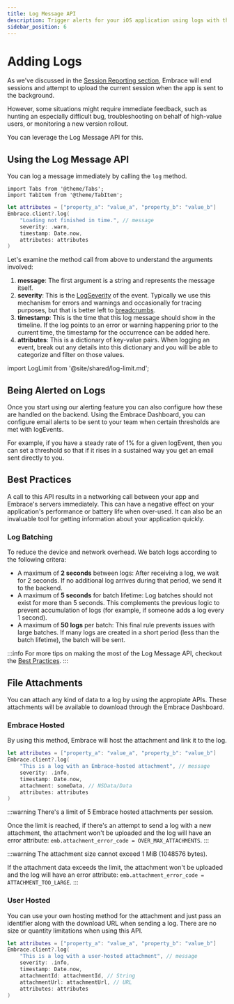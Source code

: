 ```yaml
---
title: Log Message API
description: Trigger alerts for your iOS application using logs with the Embrace SDK
sidebar_position: 6
---
```


# Adding Logs

As we've discussed in the [Session Reporting section](/docs/ios/open-source/getting-started/session-reporting.md), Embrace will end sessions and attempt to upload the current session when the app is sent to the background.

However, some situations might require immediate feedback, such as hunting an especially difficult bug, troubleshooting on behalf of high-value users, or monitoring a new version rollout.

You can leverage the Log Message API for this.

## Using the Log Message API

You can log a message immediately by calling the `log` method.

```mdx-code-block
import Tabs from '@theme/Tabs';
import TabItem from '@theme/TabItem';
```

<Tabs groupId="ios-language" queryString="ios-language">
<TabItem value="swift" label="Swift">

```swift
let attributes = ["property_a": "value_a", "property_b": "value_b"]
Embrace.client?.log(
    "Loading not finished in time.", // message
    severity: .warn,
    timestamp: Date.now,
    attributes: attributes
)
```

</TabItem>
</Tabs>

Let's examine the method call from above to understand the arguments involved:

1. **message**: The first argument is a string and represents the message itself.
1. **severity**: This is the [LogSeverity](https://github.com/embrace-io/embrace-apple-sdk/blob/main/Sources/EmbraceCommonInternal/Models/LogSeverity.swift) of the event. Typically we use this mechanism for errors and warnings and occasionally for tracing purposes, but that is better left to [breadcrumbs](/docs/ios/open-source/getting-started/breadcrumbs.md).
1. **timestamp**: This is the time that this log message should show in the timeline. If the log points to an error or warning happening prior to the current time, the timestamp for the occurrence can be added here.
1. **attributes**: This is a dictionary of key-value pairs. When logging an event, break out any details into this dictionary and you will be able to categorize and filter on those values.

import LogLimit from '@site/shared/log-limit.md';

<LogLimit />

## Being Alerted on Logs

Once you start using our alerting feature you can also configure how these are handled on the backend.
Using the Embrace Dashboard, you can configure email alerts to be sent to your team when certain thresholds are met with logEvents.

For example, if you have a steady rate of 1% for a given logEvent, then you can set a threshold so that if it rises in a sustained way you get an email sent directly to you.

## Best Practices

A call to this API results in a networking call between your app and Embrace's servers immediately.
This can have a negative effect on your application's performance or battery life when over-used.
It can also be an invaluable tool for getting information about your application quickly.

### Log Batching
To reduce the device and network overhead. We batch logs according to the following critera: 
- A maximum of **2 seconds** between logs: After receiving a log, we wait for 2 seconds. If no additional log arrives during that period, we send it to the backend.
- A maximum of **5 seconds** for batch lifetime: Log batches should not exist for more than 5 seconds. This complements the previous logic to prevent accumulation of logs (for example, if someone adds a log every 1 second).
- A maximum of **50 logs** per batch: This final rule prevents issues with large batches. If many logs are created in a short period (less than the batch lifetime), the batch will be sent.


:::info
For more tips on making the most of the Log Message API, checkout the [Best Practices](/best-practices/log-message-api).
:::

## File Attachments

You can attach any kind of data to a log by using the appropiate APIs.
These attachments will be available to download through the Embrace Dashboard.

### Embrace Hosted

By using this method, Embrace will host the attachment and link it to the log.

```swift
let attributes = ["property_a": "value_a", "property_b": "value_b"]
Embrace.client?.log(
    "This is a log with an Embrace-hosted attachment", // message
    severity: .info,
    timestamp: Date.now,
    attachment: someData, // NSData/Data
    attributes: attributes
)
```

:::warning
There's a limit of 5 Embrace hosted attachments per session.

Once the limit is reached, if there's an attempt to send a log with a new attachment, the attachment won't be uploaded and the log will have an error attribute: `emb.attachment_error_code = OVER_MAX_ATTACHMENTS`.
:::

:::warning
The attachment size cannot exceed 1 MiB (1048576 bytes).

If the attachment data exceeds the limit, the attachment won't be uploaded and the log will have an error attribute: `emb.attachment_error_code = ATTACHMENT_TOO_LARGE`.
:::

### User Hosted

You can use your own hosting method for the attachment and just pass an identifier along with the download URL when sending a log.
There are no size or quantity limitations when using this API.

```swift
let attributes = ["property_a": "value_a", "property_b": "value_b"]
Embrace.client?.log(
    "This is a log with a user-hosted attachment", // message
    severity: .info,
    timestamp: Date.now,
    attachmentId: attachmentId, // String
    attachmentUrl: attachmentUrl, // URL
    attributes: attributes
)
```
